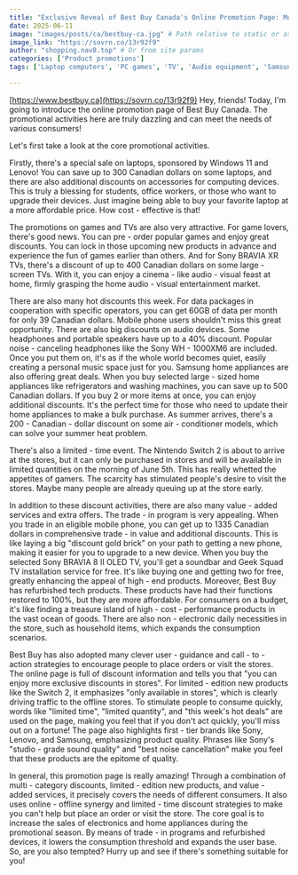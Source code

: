 ```yaml
---
title: "Exclusive Reveal of Best Buy Canada's Online Promotion Page: Multi-category Discounts and Value-added Services Await You!"
date: 2025-06-11
image: "images/posts/ca/bestbuy-ca.jpg" # Path relative to static or assets
image_link: "https://sovrn.co/13r92f9"
author: "shopping.nav8.top" # Or from site params
categories: ['Product promotions']
tags: ['Laptop computers', 'PC games', 'TV', 'Audio equipment', 'Samsung household appliances', 'Nintendo Switch 2', 'Mobile phones', 'Sound equipment', 'Electronic products', 'Household appliances', 'Online store services', 'Free technical support service', 'Free delivery service', 'Professional On-site Installation Service', 'Free Old Appliance Recycling Service', '30-day Price Protection Service', 'Flexible Return and Exchange Service', 'Purchase guide service', 'User Center Service', 'Data packages', 'Air conditioners', 'Refurbished technology products', 'Trade-in services']

---
```

[https://www.bestbuy.ca](https://sovrn.co/13r92f9)
Hey, friends! Today, I'm going to introduce the online promotion page of Best Buy Canada. The promotional activities here are truly dazzling and can meet the needs of various consumers!

Let's first take a look at the core promotional activities.

Firstly, there's a special sale on laptops, sponsored by Windows 11 and Lenovo! You can save up to 300 Canadian dollars on some laptops, and there are also additional discounts on accessories for computing devices. This is truly a blessing for students, office workers, or those who want to upgrade their devices. Just imagine being able to buy your favorite laptop at a more affordable price. How cost - effective is that!

The promotions on games and TVs are also very attractive. For game lovers, there's good news. You can pre - order popular games and enjoy great discounts. You can lock in those upcoming new products in advance and experience the fun of games earlier than others. And for Sony BRAVIA XR TVs, there's a discount of up to 400 Canadian dollars on some large - screen TVs. With it, you can enjoy a cinema - like audio - visual feast at home, firmly grasping the home audio - visual entertainment market.

There are also many hot discounts this week. For data packages in cooperation with specific operators, you can get 60GB of data per month for only 39 Canadian dollars. Mobile phone users shouldn't miss this great opportunity. There are also big discounts on audio devices. Some headphones and portable speakers have up to a 40% discount. Popular noise - canceling headphones like the Sony WH - 1000XM6 are included. Once you put them on, it's as if the whole world becomes quiet, easily creating a personal music space just for you. Samsung home appliances are also offering great deals. When you buy selected large - sized home appliances like refrigerators and washing machines, you can save up to 500 Canadian dollars. If you buy 2 or more items at once, you can enjoy additional discounts. It's the perfect time for those who need to update their home appliances to make a bulk purchase. As summer arrives, there's a 200 - Canadian - dollar discount on some air - conditioner models, which can solve your summer heat problem.

There's also a limited - time event. The Nintendo Switch 2 is about to arrive at the stores, but it can only be purchased in stores and will be available in limited quantities on the morning of June 5th. This has really whetted the appetites of gamers. The scarcity has stimulated people's desire to visit the stores. Maybe many people are already queuing up at the store early.

In addition to these discount activities, there are also many value - added services and extra offers. The trade - in program is very appealing. When you trade in an eligible mobile phone, you can get up to 1335 Canadian dollars in comprehensive trade - in value and additional discounts. This is like laying a big "discount gold brick" on your path to getting a new phone, making it easier for you to upgrade to a new device. When you buy the selected Sony BRAVIA 8 II OLED TV, you'll get a soundbar and Geek Squad TV installation service for free. It's like buying one and getting two for free, greatly enhancing the appeal of high - end products. Moreover, Best Buy has refurbished tech products. These products have had their functions restored to 100%, but they are more affordable. For consumers on a budget, it's like finding a treasure island of high - cost - performance products in the vast ocean of goods. There are also non - electronic daily necessities in the store, such as household items, which expands the consumption scenarios.

Best Buy has also adopted many clever user - guidance and call - to - action strategies to encourage people to place orders or visit the stores. The online page is full of discount information and tells you that "you can enjoy more exclusive discounts in stores". For limited - edition new products like the Switch 2, it emphasizes "only available in stores", which is clearly driving traffic to the offline stores. To stimulate people to consume quickly, words like "limited time", "limited quantity", and "this week's hot deals" are used on the page, making you feel that if you don't act quickly, you'll miss out on a fortune! The page also highlights first - tier brands like Sony, Lenovo, and Samsung, emphasizing product quality. Phrases like Sony's "studio - grade sound quality" and "best noise cancellation" make you feel that these products are the epitome of quality.

In general, this promotion page is really amazing! Through a combination of multi - category discounts, limited - edition new products, and value - added services, it precisely covers the needs of different consumers. It also uses online - offline synergy and limited - time discount strategies to make you can't help but place an order or visit the store. The core goal is to increase the sales of electronics and home appliances during the promotional season. By means of trade - in programs and refurbished devices, it lowers the consumption threshold and expands the user base. So, are you also tempted? Hurry up and see if there's something suitable for you!
